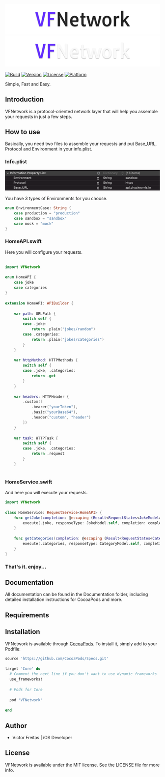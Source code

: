 ![GitHub Light](Assets/Project/lg-white.png#gh-light-mode-only)
![GitHub Dark](Assets/Project/lg-black.png#gh-dark-mode-only)

[![Build](https://github.com/vafreitas/VFNetwork/actions/workflows/swift.yml/badge.svg)](https://github.com/vafreitas/VFNetwork/actions/workflows/swift.yml)
[![Version](https://img.shields.io/cocoapods/v/VFNetwork.svg?style=flat)](https://cocoapods.org/pods/VFNetwork)
[![License](https://img.shields.io/cocoapods/l/VFNetwork.svg?style=flat)](https://cocoapods.org/pods/VFNetwork)
[![Platform](https://img.shields.io/cocoapods/p/VFNetwork.svg?style=flat)](https://cocoapods.org/pods/VFNetwork)

Simple, Fast and Easy.

## Introduction

VFNetwork is a protocol-oriented network layer that will help you assemble your requests in just a few steps.

## How to use

Basically, you need two files to assemble your requests and put Base_URL, Protocol and Environment in your info.plist.

### Info.plist 

![Yout Plist](Assets/Examples/info-plist.png)

You have 3 types of Environments for you choose.

```swift
enum EnvironmentCase: String {
    case production = "production"
    case sandbox = "sandbox"
    case mock = "mock"
}
```


### HomeAPI.swift

Here you will configure your requests.

```swift

import VFNetwork

enum HomeAPI {
    case joke
    case categories
}

extension HomeAPI: APIBuilder {
    
    var path: URLPath {
        switch self {
        case .joke:
            return .plain("jokes/random")
        case .categories:
            return .plain("jokes/categories")
        }
    }
    
    var httpMethod: HTTPMethods {
        switch self {
        case .joke, .categories:
            return .get
        }
    }
    
    var headers: HTTPHeader {
        .custom([
            .bearer("yourToken"),
            .basic("yourBase64"),
            .header("custom", "header")
        ])
    }
    
    var task: HTTPTask {
        switch self {
        case .joke, .categories:
            return .request
        }
    }
    
```

### HomeService.swift

And here you will execute your requests.

```swift 
import VFNetwork

class HomeService: RequestService<HomeAPI> {
    func getJoke(completion: @escaping (Result<RequestStates<JokeModel>, Error>) -> Void) {
        execute(.joke, responseType: JokeModel.self, completion: completion)
    }
    
    func getCategories(completion: @escaping (Result<RequestStates<CategoryModel>, Error>) -> Void) {
        execute(.categories, responseType: CategoryModel.self, completion: completion)
    }
}

```

### That's it. enjoy...

## Documentation

All documentation can be found in the Documentation folder, including detailed installation instructions for CocoaPods and more.

## Requirements

## Installation

VFNetwork is available through [CocoaPods](https://cocoapods.org). To install
it, simply add to your Podfile:

```ruby
source 'https://github.com/CocoaPods/Specs.git'

target 'Core' do
  # Comment the next line if you don't want to use dynamic frameworks
  use_frameworks!

  # Pods for Core

  pod 'VFNetwork'

end
```

## Author

- Victor Freitas | iOS Developer

## License

VFNetwork is available under the MIT license. See the LICENSE file for more info.
